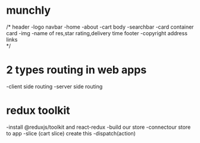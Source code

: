 # munchly
/* 
header
    -logo
    navbar
        -home
        -about
        -cart
body
    -searchbar
    -card container
        card
            -img
            -name of res,star rating,delivery time
footer
    -copyright
    address
    links         
*/
# 2 types routing in web apps
-client side routing
-server side routing
# redux toolkit
-install @reduxjs/toolkit and react-redux
-build our store 
-connectour store to app
-slice (cart slice) create this
-dispatch(action)
